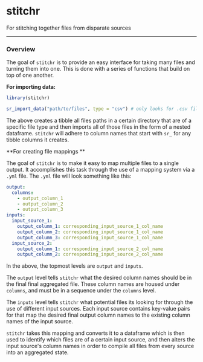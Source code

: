 # stitchr
For stitching together files from disparate sources

-----

### Overview

The goal of `stitchr` is to provide an easy interface for taking many files and turning them into one. This is done with a series of functions that build on top of one another.

**For importing data:**

```r
library(stitchr)

sr_import_data("path/to/files", type = "csv") # only looks for .csv files
```

The above creates a tibble all files paths in a certain directory that are of a specific file type and then imports all of those files in the form of a nested dataframe. `stitchr` will adhere to column names that start with `sr_` for any tibble columns it creates.


**For creating file mappings **

The goal of `stitchr` is to make it easy to map multiple files to a single output. It accomplishes this task through the use of a mapping system via a `.yml` file. The `.yml` file will look something like this:

```yml
output:
  columns:
    - output_column_1
    - output_column_2
    - output_column_3
inputs:
  input_source_1:
    output_column_1: corresponding_input_source_1_col_name
    output_column_2: corresponding_input_source_1_col_name
    output_column_3: corresponding_input_source_1_col_name
  input_source_2:
    output_column_1: corresponding_input_source_2_col_name
    output_column_2: corresponding_input_source_2_col_name
```

In the above, the topmost levels are `output` and `inputs`.

The `output` level tells `stitchr` what the desired column names should be in the final final aggregated file. These column names are housed under `columns`, and must be in a sequence under the `columns` level.

The `inputs` level tells `stitchr` what potential files its looking for through the use of different input sources. Each input source contains key-value pairs for that map the desired final output column names to the existing column names of the input source.

`stitchr` takes this mapping and converts it to a dataframe which is then used to identify which files are of a certain input source, and then alters the input source's column names in order to compile all files from every source into an aggregated state.
